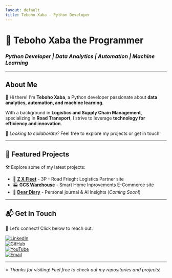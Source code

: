 ```yaml
---
layout: default
title: Teboho Xaba - Python Developer
---
```


# 🚀 Teboho Xaba the Programmer

### *Python Developer | Data Analytics | Automation | Machine Learning*

---

## About Me  
👋 Hi there! I'm **Teboho Xaba**, a Python developer passionate about **data analytics, automation, and machine learning**.

With a background in **Logistics and Supply Chain Management**, specializing in **Road Transport**, I strive to leverage **technology for efficiency and innovation**.  

🔹 *Looking to collaborate?* Feel free to explore my projects or get in touch!  

---

## 🚀 Featured Projects  
🛠️ Explore some of my latest projects:

- 🔗 **[Z X Fleet](https://zxfleet.co.za)** - 3P - Road Frieght Logistics Partner site
- 🏭 **[GCS Warehouse](https://zxfleet.co.za/api/pages)** - Smart Home Inprovements E-Commerce site
- 📖 **[Dear Diary](#)** - Personal journal & AI insights (*Coming Soon!*)  

---

## 📬 Get In Touch  

💼 Let’s connect! Click below to reach out:  

[![LinkedIn](https://img.shields.io/badge/LinkedIn-0077B5?style=for-the-badge&logo=linkedin&logoColor=white)](https://www.linkedin.com/in/teboho-xaba-a142b617b/)  
[![GitHub](https://img.shields.io/badge/GitHub-181717?style=for-the-badge&logo=github&logoColor=white)](https://github.com/TebohoXaba)  
[![YouTube](https://img.shields.io/badge/YouTube-FF0000?style=for-the-badge&logo=youtube&logoColor=white)](https://www.youtube.com/@Real_Nonkosi)  
[![Email](https://img.shields.io/badge/Gmail-D14836?style=for-the-badge&logo=gmail&logoColor=white)](mailto:your.email@example.com)  


---

⭐ *Thanks for visiting! Feel free to check out my repositories and projects!*  
